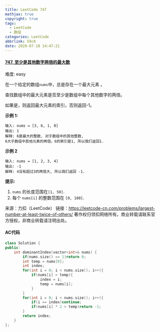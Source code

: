 ```yaml
---
title: LeetCode 747
mathjax: true
copyright: true
tags:
  - LeetCode
  - 数组
categories: LeetCode
abbrlink: 59c8
date: 2020-07-18 14:47:21
---
```


#### [747. 至少是其他数字两倍的最大数](https://leetcode-cn.com/problems/largest-number-at-least-twice-of-others/)

难度: easy

在一个给定的数组`nums`中，总是存在一个最大元素 。

查找数组中的最大元素是否至少是数组中每个其他数字的两倍。

如果是，则返回最大元素的索引，否则返回-1。

**示例 1:**

```
输入: nums = [3, 6, 1, 0]
输出: 1
解释: 6是最大的整数, 对于数组中的其他整数,
6大于数组中其他元素的两倍。6的索引是1, 所以我们返回1.
```

**示例 2**

```
输入: nums = [1, 2, 3, 4]
输出: -1
解释: 4没有超过3的两倍大, 所以我们返回 -1.
```

**提示:**

1. `nums` 的长度范围在`[1, 50]`.
2. 每个 `nums[i]` 的整数范围在 `[0, 100]`.

<!--more-->

来源：力扣（LeetCode）
链接：https://leetcode-cn.com/problems/largest-number-at-least-twice-of-others/
著作权归领扣网络所有。商业转载请联系官方授权，非商业转载请注明出处。

#### AC代码

```c++
class Solution {
public:
    int dominantIndex(vector<int>& nums) {
        if(nums.size() == 1)return 0;
        int temp = nums[0];
        int index;
        for(int i = 0; i < nums.size(); i++){
            if(nums[i] > temp){
                index = i;
                temp = nums[i];
            }
        }
        for(int i = 0; i < nums.size(); i++){
            if(i == index)continue;
            if(nums[i] * 2 > temp)return -1;
        }
        return index;
    }
};
```

